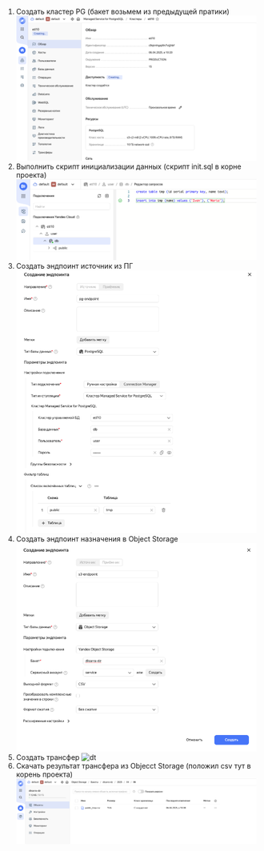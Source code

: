 1. Создать кластер PG (бакет возьмем из предыдущей пратики)
![pg-create](create_pg.png)
2. Выполнить скрипт инициализации данных (скрипт init.sql в корне проекта)
![init](init.png)
3. Создать эндпоинт источник из ПГ 
![src-endoint](pg_endpoint.png)
4. Создать эндпоинт назначения в Object Storage
![dst-endoint](s3_endpoint.png)
5. Создать трансфер
![dt](datatransfer.png)
6. Скачать результат трансфера из Objecct Storage (положил csv тут в корень проекта)
![dt](result.png)

